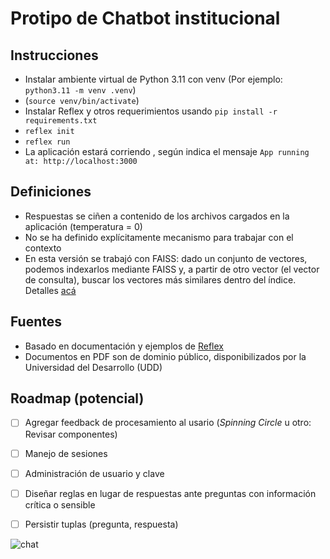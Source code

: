 # Protipo de Chatbot institucional

## Instrucciones

- Instalar ambiente virtual de Python 3.11 con venv (Por ejemplo: ```python3.11 -m venv .venv```)
- (```source venv/bin/activate```)
- Instalar Reflex y otros requerimientos usando ```pip install -r requirements.txt```
- ```reflex init```
- ```reflex run```
- La aplicación estará corriendo , según indica el mensaje ```App running at: http://localhost:3000```

## Definiciones

- Respuestas se ciñen a contenido de los archivos cargados en la aplicación (temperatura = 0)
- No se ha definido explícitamente mecanismo para trabajar con el contexto
- En esta versión se trabajó con FAISS: dado un conjunto de vectores, podemos indexarlos mediante FAISS y, a partir de otro vector (el vector de consulta), buscar los vectores más similares dentro del índice. Detalles [acá](https://www.pinecone.io/learn/series/faiss/faiss-tutorial/)

## Fuentes

- Basado en documentación y ejemplos de [Reflex](https://reflex.dev/docs/getting-started/introduction/)
- Documentos en PDF son de dominio público, disponibilizados por la Universidad del Desarrollo (UDD)


## Roadmap (potencial)

- [ ] Agregar feedback de procesamiento al usario (_Spinning Circle_ u otro: Revisar componentes)
- [ ] Manejo de sesiones
- [ ] Administración de usuario y clave
- [ ] Diseñar reglas en lugar de respuestas ante preguntas con información crítica o sensible
- [ ] Persistir tuplas (pregunta, respuesta)


![chat](https://github.com/ggoni/basic-reflex-pdf-chat/assets/7189084/dda854fa-3e36-43c0-b3ee-17b4d216328d)



